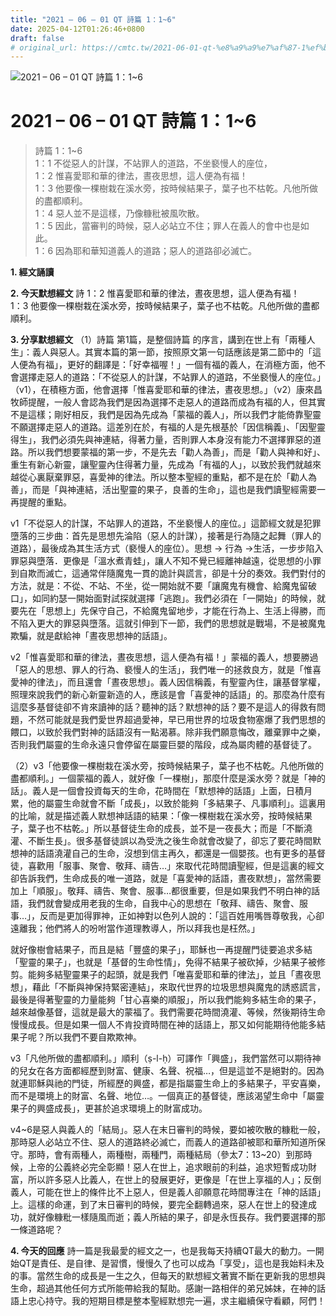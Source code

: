 ```yaml
---
title: "2021 – 06 – 01 QT 詩篇 1：1~6"
date: 2025-04-12T01:26:46+0800
draft: false
# original_url: https://cmtc.tw/2021-06-01-qt-%e8%a9%a9%e7%af%87-1%ef%bc%9a16
---
```


![2021 – 06 – 01 QT 詩篇 1：1\~6](/images/qt.jpg   "2021 – 06 – 01 QT 詩篇 1：1\~6")

# 2021 – 06 – 01 QT 詩篇 1：1\~6

> 詩篇 1：1\~6  
> 1：1 不從惡人的計謀，不站罪人的道路，不坐褻慢人的座位，  
> 1：2 惟喜愛耶和華的律法，晝夜思想，這人便為有福！  
> 1：3 他要像一棵樹栽在溪水旁，按時候結果子，葉子也不枯乾。凡他所做的盡都順利。  
> 1：4 惡人並不是這樣，乃像糠秕被風吹散。  
> 1：5 因此，當審判的時候，惡人必站立不住；罪人在義人的會中也是如此。  
> 1：6 因為耶和華知道義人的道路；惡人的道路卻必滅亡。

**1. 經文誦讀**

**2.  今天默想經文**
詩 1：2 惟喜愛耶和華的律法，晝夜思想，這人便為有福！  
1：3 他要像一棵樹栽在溪水旁，按時候結果子，葉子也不枯乾。凡他所做的盡都順利。

**3. 分享默想經文**
（1）詩篇 第1篇，是整個詩篇 的序言，講到在世上有「兩種人生」：義人與惡人。其實本篇的第一節，按照原文第一句話應該是第二節中的「這人便為有福」，更好的翻譯是：「好幸福喔！」一個有福的義人，在消極方面，他不會選擇走惡人的道路：「不從惡人的計謀，不站罪人的道路，不坐褻慢人的座位。」（v1），在積極方面，他會選擇「惟喜愛耶和華的律法，晝夜思想。」（v2）康來昌牧師提醒，一般人會認為我們是因為選擇不走惡人的道路而成為有福的人，但其實不是這樣；剛好相反，我們是因為先成為「蒙福的義人」，所以我們才能倚靠聖靈不願選擇走惡人的道路。這差別在於，有福的人是先根基於「因信稱義」、「因聖靈得生」，我們必須先與神連結，得著力量，否則罪人本身沒有能力不選擇罪惡的道路。所以我們想要蒙福的第一步，不是先去「勸人為善」，而是「勸人與神和好」、重生有新心新靈，讓聖靈內住得著力量，先成為「有福的人」，以致於我們就越來越從心裏厭棄罪惡，喜愛神的律法。所以整本聖經的重點，都不是在於「勸人為善」，而是「與神連結，活出聖靈的果子，良善的生命」，這也是我們讀聖經需要一再提醒的重點。

v1「不從惡人的計謀，不站罪人的道路，不坐褻慢人的座位。」這節經文就是犯罪墮落的三步曲：首先是思想先淪陷（惡人的計謀），接著是行為隨之起舞（罪人的道路），最後成為其生活方式（褻慢人的座位）。思想 → 行為 →生活，一步步陷入罪惡與墮落．更像是「溫水煮青蛙」，讓人不知不覺已經離神越遠，從思想的小罪到自欺而滅亡，這通常伴隨魔鬼一貫的詭計與謊言，卻是十分的奏效。我們對付的方法，就是：不從、不站、不坐，從一開始就不要「讓魔鬼有機會、給魔鬼留破口」，如同約瑟一開始面對試探就選擇「逃跑」。我們必須在「一開始」的時候，就要先在「思想上」先保守自己，不給魔鬼留地步，才能在行為上、生活上得勝，而不陷入更大的罪惡與墮落。這就引伸到下一節，我們的思想就是戰場，不是被魔鬼欺騙，就是獻給神「晝夜思想神的話語」。

v2「惟喜愛耶和華的律法，晝夜思想，這人便為有福！」蒙福的義人，想要勝過「惡人的思想、罪人的行為、褻慢人的生活」，我們唯一的拯救良方，就是「惟喜愛神的律法」，而且還會「晝夜思想」。義人因信稱義，有聖靈內住，讓基督掌權，照理來說我們的新心新靈新造的人，應該是會「喜愛神的話語」的。那麼為什麼有這麼多基督徒卻不肯來讀神的話？聽神的話？默想神的話？要不是這人的得救有問題，不然可能就是我們愛世界超過愛神，早已用世界的垃圾食物塞爆了我們思想的餵口，以致於我們對神的話語沒有一點渴慕。除非我們願意悔改，離棄罪中之樂，否則我們屬靈的生命永遠只會停留在屬靈巨嬰的階段，成為屬肉體的基督徒了。

（2）v3「他要像一棵樹栽在溪水旁，按時候結果子，葉子也不枯乾。凡他所做的盡都順利。」一個蒙福的義人，就好像「一棵樹」，那麼什麼是溪水旁？就是「神的話」。義人是一個會投資每天的生命，花時間在「默想神的話語」上面，日積月累，他的屬靈生命就會不斷「成長」，以致於能夠「多結果子、凡事順利」。這裏用的比喻，就是描述義人默想神話語的結果：「像一棵樹栽在溪水旁，按時候結果子，葉子也不枯乾。」所以基督徒生命的成長，並不是一夜長大；而是「不斷澆灌、不斷生長」。很多基督徒誤以為受洗之後生命就會改變了，卻忘了要花時間默想神的話語澆灌自己的生命，沒想到信主再久，都還是一個嬰孩。也有更多的基督徒，喜歡用「服事、聚會、敬拜、禱告…」來取代花時間讀聖經，但是這裏的經文卻告訴我們，生命成長的唯一道路，就是「喜愛神的話語，晝夜默想」，當然需要加上「順服」。敬拜、禱告、聚會、服事…都很重要，但是如果我們不明白神的話語，我們就會變成用老我的生命，自我中心的思想在「敬拜、禱告、聚會、服事…」，反而是更加得罪神，正如神對以色列人說的：「這百姓用嘴唇尊敬我，心卻遠離我；他們將人的吩咐當作道理教導人，所以拜我也是枉然。」

就好像樹會結果子，而且是結「豐盛的果子」，耶穌也一再提醒門徒要追求多結「聖靈的果子」，也就是「基督的生命性情」，免得不結果子被砍掉，少結果子被修剪。能夠多結聖靈果子的起頭，就是我們「唯喜愛耶和華的律法」，並且「晝夜思想」，藉此「不斷與神保持緊密連結」，來取代世界的垃圾思想與魔鬼的誘惑謊言，最後是得著聖靈的力量能夠「甘心喜樂的順服」，所以我們能夠多結生命的果子，越來越像基督，這就是最大的蒙福了。我們需要花時間澆灌、等候，然後期待生命慢慢成長。但是如果一個人不肯投資時間在神的話語上，那又如何能期待他能多結果子呢？所以我們不要自欺欺神。

v3「凡他所做的盡都順利。」順利（ṣ-l-ḥ）可譯作「興盛」，我們當然可以期待神的兒女在各方面都經歷到財富、健康、名聲、祝福…，但是這並不是絕對的。因為就連耶穌與祂的門徒，所經歷的興盛，都是指屬靈生命上的多結果子，平安喜樂，而不是環境上的財富、名聲、地位…。一個真正的基督徒，應該渴望生命中「屬靈果子的興盛成長」，更甚於追求環境上的財富成功。

v4\~6是惡人與義人的「結局」。惡人在末日審判的時候，要如被吹散的糠粃一般，那時惡人必站立不住、惡人的道路終必滅亡，而義人的道路卻被耶和華所知道所保守。那時，會有兩種人，兩種樹，兩種門，兩種結局（參太7：13\~20）到那時候，上帝的公義終必完全彰顯！惡人在世上，追求眼前的利益，追求短暫成功財富，所以許多惡人比義人，在世上的發展更好，更像是「在世上享福的人」；反倒義人，可能在世上的條件比不上惡人，但是義人卻願意花時間專注在「神的話語」上。這樣的命運，到了末日審判的時候，要完全翻轉過來，惡人在世上的發達成功，就好像糠粃一樣隨風而逝；義人所結的果子，卻是永恆長存。我們要選擇的那一條道路呢？

**4. 今天的回應**
詩一篇是我最愛的經文之一，也是我每天持續QT最大的動力。一開始QT是責任、是自律、是習慣，慢慢久了也可以成為「享受」，這也是我始料未及的事。當然生命的成長是一生之久，但每天的默想經文著實不斷在更新我的思想與生命，超過其他任何方式所能帶給我的幫助。感謝一路相伴的弟兄姊妹，在神的話語上忠心持守。我的短期目標是整本聖經默想完一遍，求主繼續保守看顧，阿們！
